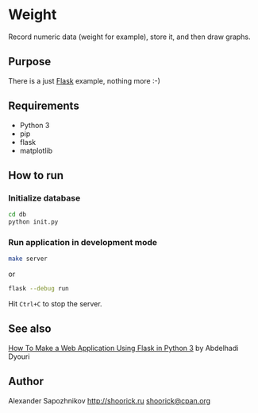 Weight
======

Record numeric data (weight for example), store it, and then draw graphs.

Purpose
-------

There is a just [Flask](https://flask.palletsprojects.com/) example, nothing more :-)

Requirements
------------

* Python 3
* pip
* flask
* matplotlib

How to run
----------

### Initialize database

```bash
cd db
python init.py
```

### Run application in development mode

```bash
make server
```
or
```bash
flask --debug run
```
Hit `Ctrl+C` to stop the server.

See also
--------

[How To Make a Web Application Using Flask in Python 3](https://www.digitalocean.com/community/tutorials/how-to-make-a-web-application-using-flask-in-python-3) by Abdelhadi Dyouri


Author
------

Alexander Sapozhnikov
http://shoorick.ru
<shoorick@cpan.org>

